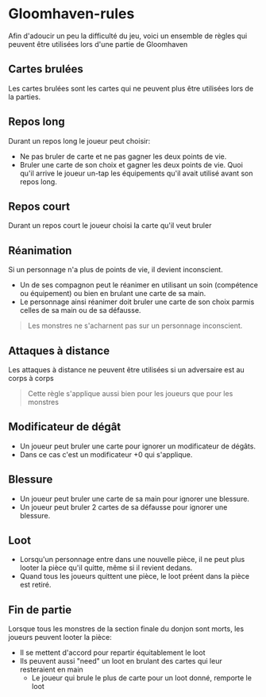 # Gloomhaven-rules
Afin d'adoucir un peu la difficulté du jeu, voici un ensemble de règles qui peuvent être utilisées lors d'une partie de Gloomhaven

## Cartes brulées
Les cartes brulées sont les cartes qui ne peuvent plus être utilisées lors de la parties.

## Repos long
Durant un repos long le joueur peut choisir:
- Ne pas bruler de carte et ne pas gagner  les deux points de vie.
- Bruler une carte de son choix et gagner les deux points de vie.
Quoi qu'il arrive le joueur un-tap les équipements qu'il avait utilisé avant son repos long.

## Repos court
Durant un repos court le joueur choisi la carte qu'il veut bruler

## Réanimation
Si un personnage n'a plus de points de vie, il devient inconscient.
- Un de ses compagnon peut le réanimer en utilisant un soin (compétence ou équipement) ou bien en brulant une carte de sa main.
- Le personnage ainsi réanimer doit bruler une carte de son choix parmis celles de sa main ou de sa défausse.
>Les monstres ne s'acharnent pas sur un personnage inconscient.

## Attaques à distance
Les attaques à distance ne peuvent être utilisées si un adversaire est au corps à corps
>Cette règle s'applique aussi bien pour les joueurs que pour les monstres

## Modificateur de dégât
- Un joueur peut bruler une carte pour ignorer un modificateur de dégâts. 
- Dans ce cas c'est un modificateur +0 qui s'applique. 

## Blessure
- Un joueur peut bruler une carte de sa main pour ignorer une blessure.
- Un joueur peut bruler 2 cartes de sa défausse pour ignorer une blessure.

## Loot
- Lorsqu'un personnage entre dans une nouvelle pièce, il ne peut plus looter la pièce qu'il quitte, même si il revient dedans.
- Quand tous les joueurs quittent une pièce, le loot préent dans la pièce est retiré.

## Fin de partie
Lorsque tous les monstres de la section finale du donjon sont morts, les joueurs peuvent looter la pièce:
- Il se mettent d'accord pour repartir équitablement le loot
- Ils peuvent aussi "need" un loot en brulant des cartes qui leur resteraient en main
	- Le joueur qui brule le plus de carte pour un loot donné, remporte le loot
